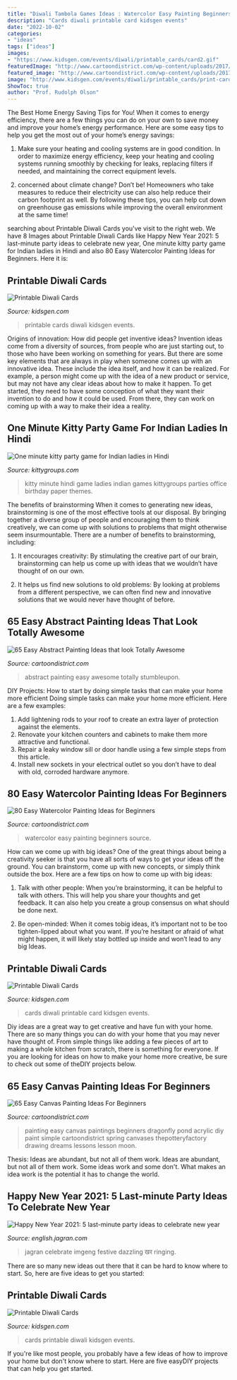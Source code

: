 ```yaml
---
title: "Diwali Tambola Games Ideas : Watercolor Easy Painting Beginners Source"
description: "Cards diwali printable card kidsgen events"
date: "2022-10-02"
categories:
- "ideas"
tags: ["ideas"]
images:
- "https://www.kidsgen.com/events/diwali/printable_cards/card2.gif"
featuredImage: "http://www.cartoondistrict.com/wp-content/uploads/2017/06/Easy-Canvas-Painting-Ideas-For-Beginners0061.jpg"
featured_image: "http://www.cartoondistrict.com/wp-content/uploads/2017/06/Easy-Watercolor-Painting-Ideas-for-Beginners00033.jpeg"
image: "http://www.kidsgen.com/events/diwali/printable_cards/print-card1.jpg"
ShowToc: true
author: "Prof. Rudolph Olson"
---
```



The Best Home Energy Saving Tips for You!
When it comes to energy efficiency, there are a few things you can do on your own to save money and improve your home’s energy performance. Here are some easy tips to help you get the most out of your home’s energy savings:
1. Make sure your heating and cooling systems are in good condition. In order to maximize energy efficiency, keep your heating and cooling systems running smoothly by checking for leaks, replacing filters if needed, and maintaining the correct equipment levels.

2. concerned about climate change? Don’t be! Homeowners who take measures to reduce their electricity use can also help reduce their carbon footprint as well. By following these tips, you can help cut down on greenhouse gas emissions while improving the overall environment at the same time!

	

		
searching about Printable Diwali Cards you've visit to the right web. We have 8 Images about Printable Diwali Cards like Happy New Year 2021: 5 last-minute party ideas to celebrate new year, One minute kitty party game for Indian ladies in Hindi and also 80 Easy Watercolor Painting Ideas for Beginners. Here it is:
		
    
## Printable Diwali Cards

<img loading=lazy src="http://www.kidsgen.com/events/diwali/printable_cards/print-card1.jpg" onerror="this.onerror=null;this.src='https://tse1.mm.bing.net/th?id=OIP.or3asDo7pETG0DAMr4ZdbQHaFP&amp;pid=15.1';" alt="Printable Diwali Cards">

_Source: kidsgen.com_

>printable cards diwali kidsgen events. 

	

Origins of innovation: How did people get inventive ideas?
Invention ideas come from a diversity of sources, from people who are just starting out, to those who have been working on something for years. But there are some key elements that are always in play when someone comes up with an innovative idea. These include the idea itself, and how it can be realized. For example, a person might come up with the idea of a new product or service, but may not have any clear ideas about how to make it happen. To get started, they need to have some conception of what they want their invention to do and how it could be used. From there, they can work on coming up with a way to make their idea a reality.

    
## One Minute Kitty Party Game For Indian Ladies In Hindi

<img loading=lazy src="http://kittygroups.com/wp-content/uploads/2015/07/one-minute-hindi-kitty-party-game.png" onerror="this.onerror=null;this.src='https://tse2.mm.bing.net/th?id=OIP.DSnon1WVF8d2wlb5vJ97iwHaFj&amp;pid=15.1';" alt="One minute kitty party game for Indian ladies in Hindi">

_Source: kittygroups.com_

>kitty minute hindi game ladies indian games kittygroups parties office birthday paper themes. 

	

The benefits of brainstorming
When it comes to generating new ideas, brainstorming is one of the most effective tools at our disposal. By bringing together a diverse group of people and encouraging them to think creatively, we can come up with solutions to problems that might otherwise seem insurmountable.
There are a number of benefits to brainstorming, including:

1. It encourages creativity: By stimulating the creative part of our brain, brainstorming can help us come up with ideas that we wouldn’t have thought of on our own.

2. It helps us find new solutions to old problems: By looking at problems from a different perspective, we can often find new and innovative solutions that we would never have thought of before.


    
## 65 Easy Abstract Painting Ideas That Look Totally Awesome

<img loading=lazy src="http://www.cartoondistrict.com/wp-content/uploads/2017/05/Easy-Abstract-Painting-Ideas37.jpg" onerror="this.onerror=null;this.src='https://tse3.mm.bing.net/th?id=OIP.Q-Qz5tIBlcMMBTShQnF-HgHaKV&amp;pid=15.1';" alt="65 Easy Abstract Painting Ideas that look Totally Awesome">

_Source: cartoondistrict.com_

>abstract painting easy awesome totally stumbleupon. 

	

DIY Projects: How to start by doing simple tasks that can make your home more efficient
Doing simple tasks can make your home more efficient. Here are a few examples:
1. Add lightening rods to your roof to create an extra layer of protection against the elements.
2. Renovate your kitchen counters and cabinets to make them more attractive and functional.
3. Repair a leaky window sill or door handle using a few simple steps from this article. 
4. Install new sockets in your electrical outlet so you don’t have to deal with old, corroded hardware anymore.

    
## 80 Easy Watercolor Painting Ideas For Beginners

<img loading=lazy src="http://www.cartoondistrict.com/wp-content/uploads/2017/06/Easy-Watercolor-Painting-Ideas-for-Beginners00033.jpeg" onerror="this.onerror=null;this.src='https://tse3.mm.bing.net/th?id=OIP.nmGi7fZ4rrJT3V3wU15sYgHaKd&amp;pid=15.1';" alt="80 Easy Watercolor Painting Ideas for Beginners">

_Source: cartoondistrict.com_

>watercolor easy painting beginners source. 

	

How can we come up with big ideas?
One of the great things about being a creativity seeker is that you have all sorts of ways to get your ideas off the ground. You can brainstorm, come up with new concepts, or simply think outside the box. Here are a few tips on how to come up with big ideas:
1) Talk with other people: When you’re brainstorming, it can be helpful to talk with others. This will help you share your thoughts and get feedback. It can also help you create a group consensus on what should be done next.

2) Be open-minded: When it comes tobig ideas, it’s important not to be too tighten-lipped about what you want. If you’re hesitant or afraid of what might happen, it will likely stay bottled up inside and won’t lead to any big Ideas.

    
## Printable Diwali Cards

<img loading=lazy src="https://www.kidsgen.com/events/diwali/printable_cards/card2.gif" onerror="this.onerror=null;this.src='https://tse1.mm.bing.net/th?id=OIP.94w8M8zHPkXv2Xh08Qlw6gHaFO&amp;pid=15.1';" alt="Printable Diwali Cards">

_Source: kidsgen.com_

>cards diwali printable card kidsgen events. 

	

Diy ideas are a great way to get creative and have fun with your home. There are so many things you can do with your home that you may never have thought of. From simple things like adding a few pieces of art to making a whole kitchen from scratch, there is something for everyone. If you are looking for ideas on how to make your home more creative, be sure to check out some of theDIY projects below.

    
## 65 Easy Canvas Painting Ideas For Beginners

<img loading=lazy src="http://www.cartoondistrict.com/wp-content/uploads/2017/06/Easy-Canvas-Painting-Ideas-For-Beginners0061.jpg" onerror="this.onerror=null;this.src='https://tse1.mm.bing.net/th?id=OIP.2_LvasIftosh2FRAWku5GQHaJZ&amp;pid=15.1';" alt="65 Easy Canvas Painting Ideas For Beginners">

_Source: cartoondistrict.com_

>painting easy canvas paintings beginners dragonfly pond acrylic diy paint simple cartoondistrict spring canvases thepotteryfactory drawing dreams lessons lesson moon. 

	

Thesis: Ideas are abundant, but not all of them work.
Ideas are abundant, but not all of them work. Some ideas work and some don't. What makes an idea work is the potential it has to change the world.

    
## Happy New Year 2021: 5 Last-minute Party Ideas To Celebrate New Year

<img loading=lazy src="https://imgeng.jagran.com/images/2020/dec/home-decor1609408551925.jpg" onerror="this.onerror=null;this.src='https://tse2.mm.bing.net/th?id=OIP.u-5dZQxCU8AmLRrDog5REAHaGJ&amp;pid=15.1';" alt="Happy New Year 2021: 5 last-minute party ideas to celebrate new year">

_Source: english.jagran.com_

>jagran celebrate imgeng festive dazzling खर ringing. 

	

There are so many new ideas out there that it can be hard to know where to start. So, here are five ideas to get you started: 

    
## Printable Diwali Cards

<img loading=lazy src="https://www.kidsgen.com/events/diwali/printable_cards/print-card8.jpg" onerror="this.onerror=null;this.src='https://tse3.mm.bing.net/th?id=OIP.2OXVlEpmzFaJ0Luj5gk1KQHaFP&amp;pid=15.1';" alt="Printable Diwali Cards">

_Source: kidsgen.com_

>cards printable diwali kidsgen events. 

	

If you're like most people, you probably have a few ideas of how to improve your home but don't know where to start. Here are five easyDIY projects that can help you get started.

